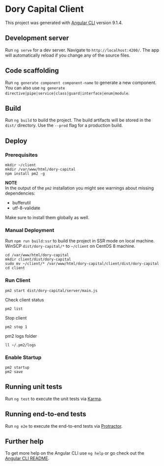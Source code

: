 # Dory Capital Client

This project was generated with [Angular CLI](https://github.com/angular/angular-cli) version 9.1.4.

## Development server

Run `ng serve` for a dev server. Navigate to `http://localhost:4200/`. The app will automatically reload if you change any of the source files.

## Code scaffolding

Run `ng generate component component-name` to generate a new component. You can also use `ng generate directive|pipe|service|class|guard|interface|enum|module`.

## Build

Run `ng build` to build the project. The build artifacts will be stored in the `dist/` directory. Use the `--prod` flag for a production build.

## Deploy

### Prerequisites
```
mkdir ~/client
mkdir /var/www/html/dory-capital
npm install pm2 -g
```

**NOTE**  
In the output of the `pm2` installation you might see warnings about missing dependencies:
- bufferutil
- utf-8-validate

Make sure to install them globally as well.

### Manual Deployment
Run `npm run build:ssr` to build the project in SSR mode on local machine.  
WinSCP `dist/dory-capital/*` to `~/client` on CentOS 8 machine.
```
cd /var/www/html/dory-capital
mkdir client/dist/dory-capital
sudo mv ~/client/* /var/www/html/dory-capital/client/dist/dory-capital
cd client
```

### Run Client
```
pm2 start dist/dory-capital/server/main.js
```

Check client status
```
pm2 list
```

Stop client
```
pm2 stop 1
```

pm2 logs folder
```
ll ~/.pm2/logs
```

### Enable Startup
```
pm2 startup
pm2 save
```

## Running unit tests

Run `ng test` to execute the unit tests via [Karma](https://karma-runner.github.io).

## Running end-to-end tests

Run `ng e2e` to execute the end-to-end tests via [Protractor](http://www.protractortest.org/).

## Further help

To get more help on the Angular CLI use `ng help` or go check out the [Angular CLI README](https://github.com/angular/angular-cli/blob/master/README.md).
